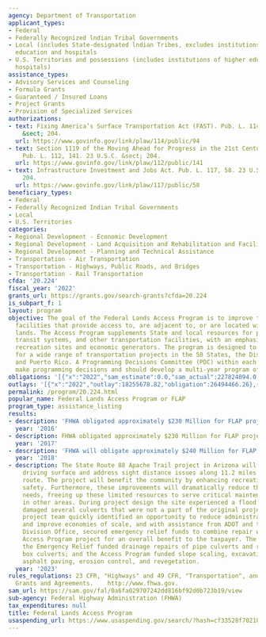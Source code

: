 ```yaml
---
agency: Department of Transportation
applicant_types:
- Federal
- Federally Recognized lndian Tribal Governments
- Local (includes State-designated lndian Tribes, excludes institutions of higher
  education and hospitals
- U.S. Territories and possessions (includes institutions of higher education and
  hospitals)
assistance_types:
- Advisory Services and Counseling
- Formula Grants
- Guaranteed / Insured Loans
- Project Grants
- Provision of Specialized Services
authorizations:
- text: Fixing America’s Surface Transportation Act (FAST). Pub. L. 114, 94. 23 U.S.C.
    &sect; 204.
  url: https://www.govinfo.gov/link/plaw/114/public/94
- text: Section 1119 of the Moving Ahead for Progress in the 21st Century Act (MAP-21).
    Pub. L. 112, 141. 23 U.S.C. &sect; 204.
  url: https://www.govinfo.gov/link/plaw/112/public/141
- text: Infrastructure Investment and Jobs Act. Pub. L. 117, 58. 23 U.S.C. &sect;
    204.
  url: https://www.govinfo.gov/link/plaw/117/public/58
beneficiary_types:
- Federal
- Federally Recognized Indian Tribal Governments
- Local
- U.S. Territories
categories:
- Regional Development - Economic Development
- Regional Development - Land Acquisition and Rehabilitation and Facilities Construction
- Regional Development - Planning and Technical Assistance
- Transportation - Air Transportation
- Transportation - Highways, Public Roads, and Bridges
- Transportation - Rail Transportation
cfda: '20.224'
fiscal_year: '2022'
grants_url: https://grants.gov/search-grants?cfda=20.224
is_subpart_f: 1
layout: program
objective: The goal of the Federal Lands Access Program is to improve transportation
  facilities that provide access to, are adjacent to, or are located within Federal
  lands. The Access Program supplements State and local resources for public roads,
  transit systems, and other transportation facilities, with an emphasis on high-use
  recreation sites and economic generators. The program is designed to provide flexibility
  for a wide range of transportation projects in the 50 States, the District of Columbia,
  and Puerto Rico. A Programming Decisions Committee (PDC) within each State will
  make programming decisions and should develop a multi-year program of projects.
obligations: '[{"x":"2022","sam_estimate":0.0,"sam_actual":227824094.0,"usa_spending_actual":35194060.09},{"x":"2023","sam_estimate":332321960.0,"sam_actual":0.0,"usa_spending_actual":89755975.81},{"x":"2024","sam_estimate":309950971.0,"sam_actual":0.0,"usa_spending_actual":42833970.7}]'
outlays: '[{"x":"2022","outlay":18255678.82,"obligation":26494466.26},{"x":"2023","outlay":37018435.7,"obligation":82222992.67},{"x":"2024","outlay":1880133.55,"obligation":36472341.34}]'
permalink: /program/20.224.html
popular_name: Federal Lands Access Program or FLAP
program_type: assistance_listing
results:
- description: 'FHWA obligated approximately $230 Million for FLAP projects. '
  year: '2016'
- description: FHWA obligated approximately $230 Million for FLAP projects.
  year: '2017'
- description: 'FHWA will obligate approximately $240 Million for FLAP projects. '
  year: '2018'
- description: The State Route 88 Apache Trail project in Arizona will provide a hardened
    driving surface and address sight distance issues along 11.2 miles of the historic
    route. The project will benefit the community by enhancing recreation access and
    safety. Furthermore, these improvements will dramatically reduce the maintenance
    needs, freeing up these limited resources to serve critical maintenance needs
    in other areas. During project design the site experienced a flood event that
    damaged several culverts that were not a part of the original project. The FHWA-CFLHD
    project team quickly identified an opportunity to reduce administrative costs
    and improve economies of scale, and with assistance from ADOT and the FHWA-AZ
    Division Office, secured emergency relief funds to combine repair work with the
    Access Program project for an overall benefit to the taxpayer. The project involves
    the Emergency Relief funded drainage repairs of pipe culverts and reinforced concrete
    box culverts; and the Access Program funded slope scaling, excavation, chip seal,
    asphalt paving, erosion control, and revegetation.
  year: '2023'
rules_regulations: 23 CFR, "Highways" and 49 CFR, "Transportation", and 2 CFR 200,
  Grants and Agreements.    http://www.fhwa.gov.
sam_url: https://sam.gov/fal/0a6fa029707242dd816bf92d0b723b19/view
sub-agency: Federal Highway Administration (FHWA)
tax_expenditures: null
title: Federal Lands Access Program
usaspending_url: https://www.usaspending.gov/search/?hash=cf33528f702108860e2b7ba56a8322a4
---
```

